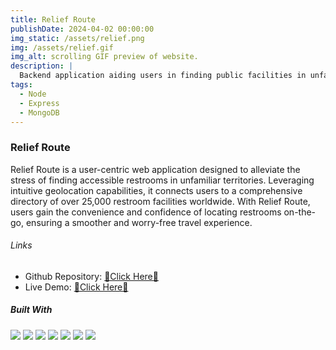 ```yaml
---
title: Relief Route
publishDate: 2024-04-02 00:00:00
img_static: /assets/relief.png
img: /assets/relief.gif
img_alt: scrolling GIF preview of website.
description: |
  Backend application aiding users in finding public facilities in unfamiliar locations, worldwide.
tags:
  - Node
  - Express
  - MongoDB
---
```


### Relief Route

Relief Route is a user-centric web application designed to alleviate the stress of finding accessible restrooms in unfamiliar territories. Leveraging intuitive geolocation capabilities, it connects users to a comprehensive directory of over 25,000 restroom facilities worldwide. With Relief Route, users gain the convenience and confidence of locating restrooms on-the-go, ensuring a smoother and worry-free travel experience.

###### Links

- Github Repository: [💜Click Here💜](https://github.com/codewithjazzy/relief-route-app)
- Live Demo: [💜Click Here💜](https://reliefroute.jasminetaylor.dev/)


##### Built With

![](https://img.shields.io/badge/Cloudinary-3448C5?style=for-the-badge&logo=Cloudinary&logoColor=white)
![](https://img.shields.io/badge/Node%20js-339933?style=for-the-badge&logo=nodedotjs&logoColor=white)
![](https://img.shields.io/badge/Express%20js-000000?style=for-the-badge&logo=express&logoColor=white)
![](https://img.shields.io/badge/Tailwind_CSS-38B2AC?style=for-the-badge&logo=tailwind-css&logoColor=white)
![](https://img.shields.io/badge/JavaScript-323330?style=for-the-badge&logo=javascript&logoColor=F7DF1E)
![](https://img.shields.io/badge/MongoDB-4EA94B?style=for-the-badge&logo=mongodb&logoColor=white)
![](https://img.shields.io/badge/daisyUI-1ad1a5?style=for-the-badge&logo=daisyui&logoColor=white)
